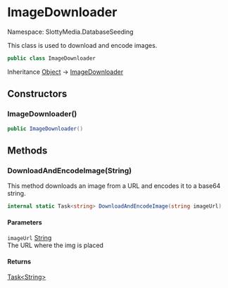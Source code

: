 # ImageDownloader

Namespace: SlottyMedia.DatabaseSeeding

This class is used to download and encode images.

```csharp
public class ImageDownloader
```

Inheritance [Object](https://docs.microsoft.com/en-us/dotnet/api/system.object) → [ImageDownloader](./slottymedia.databaseseeding.imagedownloader.md)

## Constructors

### **ImageDownloader()**

```csharp
public ImageDownloader()
```

## Methods

### **DownloadAndEncodeImage(String)**

This method downloads an image from a URL and encodes it to a base64 string.

```csharp
internal static Task<string> DownloadAndEncodeImage(string imageUrl)
```

#### Parameters

`imageUrl` [String](https://docs.microsoft.com/en-us/dotnet/api/system.string)<br>
The URL where the img is placed

#### Returns

[Task&lt;String&gt;](https://docs.microsoft.com/en-us/dotnet/api/system.threading.tasks.task-1)<br>
